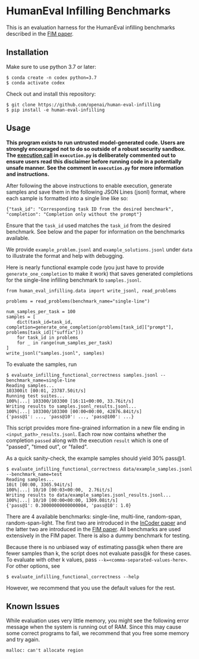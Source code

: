 # HumanEval Infilling Benchmarks

This is an evaluation harness for the HumanEval infilling benchmarks described in the [FIM paper](https://arxiv.org/abs/2207.14255).

## Installation

Make sure to use python 3.7 or later:
```
$ conda create -n codex python=3.7
$ conda activate codex
```

Check out and install this repository:
```
$ git clone https://github.com/openai/human-eval-infilling
$ pip install -e human-eval-infilling
```

## Usage

**This program exists to run untrusted model-generated code. Users are strongly
encouraged not to do so outside of a robust security sandbox. The [execution
call](https://github.com/openai/human-eval-infilling/blob/master/human_eval_infilling/execution.py#L74-L84)
in `execution.py` is deliberately commented out to ensure users read this
disclaimer before running code in a potentially unsafe manner. See the comment in
`execution.py` for more information and instructions.**

After following the above instructions to enable execution, generate samples
and save them in the following JSON Lines (jsonl) format, where each sample is
formatted into a single line like so:
```
{"task_id": "Corresponding task ID from the desired benchmark", "completion": "Completion only without the prompt"}
```
Ensure that the `task_id` used matches the `task_id` from the desired benchmark. See below and the paper for information on the benchmarks available.

We provide `example_problem.jsonl` and `example_solutions.jsonl` under `data`
to illustrate the format and help with debugging.

Here is nearly functional example code (you just have to provide
`generate_one_completion` to make it work) that saves generated completions for
the single-line infilling benchmark to `samples.jsonl`.
```
from human_eval_infilling.data import write_jsonl, read_problems

problems = read_problems(benchmark_name="single-line")

num_samples_per_task = 100
samples = [
    dict(task_id=task_id, completion=generate_one_completion(problems[task_id]["prompt"], problems[task_id]["suffix"]))
    for task_id in problems
    for _ in range(num_samples_per_task)
]
write_jsonl("samples.jsonl", samples)
```

To evaluate the samples, run
```
$ evaluate_infilling_functional_correctness samples.jsonl --benchmark_name=single-line
Reading samples...
103300it [00:01, 23787.50it/s]
Running test suites...
100%|...| 103300/103300 [16:11<00:00, 33.76it/s]
Writing results to samples.jsonl_results.jsonl...
100%|...| 103300/103300 [00:00<00:00, 42876.84it/s]
{'pass@1': ..., 'pass@10': ..., 'pass@100': ...}
```
This script provides more fine-grained information in a new file ending in
`<input_path>_results.jsonl`. Each row now contains whether the completion
`passed` along with the execution `result` which is one of "passed", "timed
out", or "failed".

As a quick sanity-check, the example samples should yield 30% pass@1.
```
$ evaluate_infilling_functional_correctness data/example_samples.jsonl --benchmark_name=test
Reading samples...
10it [00:00, 3365.94it/s]
100%|...| 10/10 [00:03<00:00,  2.76it/s]
Writing results to data/example_samples.jsonl_results.jsonl...
100%|...| 10/10 [00:00<00:00, 1309.08it/s]
{'pass@1': 0.30000000000000004, 'pass@10': 1.0}
```

There are 4 available benchmarks: single-line, multi-line, random-span, random-span-light. The first two are introduced in the [InCoder paper](https://arxiv.org/abs/2204.05999) and the latter two are introduced in the [FIM paper](https://arxiv.org/abs/2207.14255). All benchmarks are used extensively in the FIM paper. There is also a dummy benchmark for testing.

Because there is no unbiased way of estimating pass@k when there are fewer
samples than k, the script does not evaluate pass@k for these cases. To
evaluate with other k values, pass `--k=<comma-separated-values-here>`. For
other options, see
```
$ evaluate_infilling_functional_correctness --help
```
However, we recommend that you use the default values for the rest.

## Known Issues

While evaluation uses very little memory, you might see the following error
message when the system is running out of RAM. Since this may cause some
correct programs to fail, we recommend that you free some memory and try again.
```
malloc: can't allocate region
```
